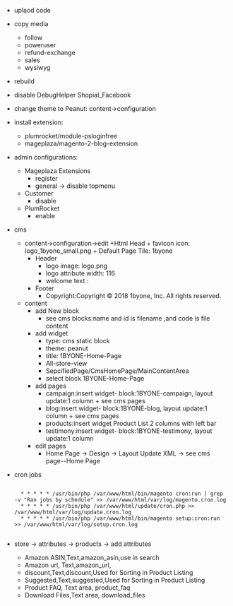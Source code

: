 + uplaod code
+ copy media
    + follow
    + poweruser
    + refund-exchange
    + sales
    + wysiwyg
+ rebuild
+ disable DebugHelper Shopial_Facebook
+ change theme to Peanut: content->configuration
+ install extension:  
    + plumrocket/module-psloginfree
    + mageplaza/magento-2-blog-extension
+ admin configurations:
    + Mageplaza Extensions
        + register
        + general -> disable topmenu
    + Customer
        + disable
    + PlumRocket
        + enable
+ cms
    + content->configuration->edit
        +Html Head
            + favicon icon: logo_1byone_small.png
            + Default Page Tile: 1byone
        + Header
            + logo image: logo.png
            + logo attribute width: 116
            + welcome text :
        + Footer
            + Copyright:Copyright © 2018 1byone, Inc. All rights reserved.
    + content
        + add New block
            + see cms blocks:name and id is filename ,and code is file content
        + add widget
            + type: cms static block
            + theme: peanut
            + title: 1BYONE-Home-Page
            + All-store-view
            + SepcifiedPage/CmsHomePage/MainContentArea
            + select block 1BYONE-Home-Page
        + add pages
            + campaign:insert widget- block:1BYONE-campaign, layout update:1 column + see cms pages
            + blog:insert widget- block:1BYONE-blog, layout update:1 column + see cms pages
            + products:insert widget Product List 2 columns with left bar
            + testimony:insert widget- block:1BYONE-testimony, layout update:1 column
        + edit pages
            + Home Page -> Design ->  Layout Update XML -> see cms page--Home Page
            
+ cron jobs
    <pre><code>
    * * * * * /usr/bin/php /var/www/html/bin/magento cron:run | grep -v "Ran jobs by schedule" >> /var/www/html/var/log/magento.cron.log
    * * * * * /usr/bin/php /var/www/html/update/cron.php >> /var/www/html/var/log/update.cron.log
    * * * * * /usr/bin/php /var/www/html/bin/magento setup:cron:run >> /var/www/html/var/log/setup.cron.log
    </code></pre>
+ store -> attributes -> products -> add attributes
    + Amazon ASIN,Text,amazon_asin,use in search
    + Amazon url, Text,amazon_url,
    + discount,Text,discount,Used for Sorting in Product Listing
    + Suggested,Text,suggested,Used for Sorting in Product Listing
    + Product FAQ, Text area, product_faq
    + Download Files,Text area, download_files
    